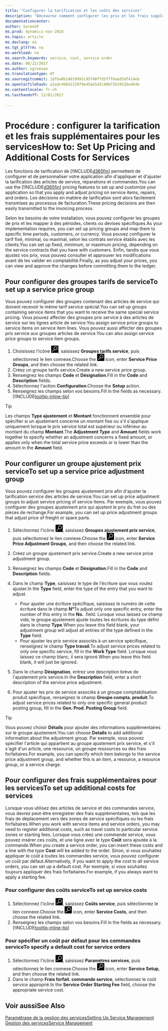 ```yaml
---
title: "Configurer la tarification et les coûts des services"
description: "Découvrez comment configurer les prix et les frais supplémentaires des services."
documentationcenter: 
author: SorenGP
ms.prod: dynamics-nav-2018
ms.topic: article
ms.devlang: na
ms.tgt_pltfrm: na
ms.workload: na
ms.search.keywords: service, cost, service order
ms.date: 08/22/2017
ms.author: sgroespe
ms.translationtype: HT
ms.sourcegitcommit: 1dfba8b14019991c95f40ffd5f7fbaed5df414eb
ms.openlocfilehash: a1adc468d1228f9ed5de5d3c90b72b3451be464b
ms.contentlocale: fr-ch
ms.lasthandoff: 12/01/2017

---
```


# <a name="how-to-set-up-pricing-and-additional-costs-for-services"></a><span data-ttu-id="4790f-103">Procédure : configurer la tarification et les frais supplémentaires pour les services</span><span class="sxs-lookup"><span data-stu-id="4790f-103">How to: Set Up Pricing and Additional Costs for Services</span></span>
<span data-ttu-id="4790f-104">Les fonctions de tarification de [!INCLUDE[d365fin](includes/d365fin_md.md)] permettent de configurer et de personnaliser votre application afin d'appliquer et d'ajuster la tarification des articles de service, réparations et commandes.</span><span class="sxs-lookup"><span data-stu-id="4790f-104">You can use the [!INCLUDE[d365fin](includes/d365fin_md.md)] pricing features to set up and customize your application so that you apply and adjust pricing on service items, repairs, and orders.</span></span> <span data-ttu-id="4790f-105">Les décisions en matière de tarification sont alors facilement transmises au processus de facturation.</span><span class="sxs-lookup"><span data-stu-id="4790f-105">These pricing decisions are then easily transmitted to the invoicing process.</span></span>  
  
<span data-ttu-id="4790f-106">Selon les besoins de votre installation, vous pouvez configurer les groupes de prix et les mapper à des périodes, clients ou devises spécifiques.</span><span class="sxs-lookup"><span data-stu-id="4790f-106">As your implementation requires, you can set up pricing groups and map them to specific time periods, customers, or currency.</span></span> <span data-ttu-id="4790f-107">Vous pouvez configurer le tarif fixé, minimal, ou maximal, selon les contrats service établis avec les clients.</span><span class="sxs-lookup"><span data-stu-id="4790f-107">You can set up fixed, minimum, or maximum pricing, depending on the service contracts that you have with customers.</span></span> <span data-ttu-id="4790f-108">Enfin, tandis que vous ajustez vos prix, vous pouvez consulter et approuver les modifications avant de les valider en comptabilité.</span><span class="sxs-lookup"><span data-stu-id="4790f-108">Finally, as you adjust your prices, you can view and approve the changes before committing them to the ledger.</span></span>  

## <a name="to-set-up-a-service-price-group"></a><span data-ttu-id="4790f-109">Pour configurer des groupes tarifs de service</span><span class="sxs-lookup"><span data-stu-id="4790f-109">To set up a service price group</span></span>
<span data-ttu-id="4790f-110">Vous pouvez configurer des groupes contenant des articles de service qui doivent recevoir le même tarif service spécial.</span><span class="sxs-lookup"><span data-stu-id="4790f-110">You can set up groups containing service items that you want to receive the same special service pricing.</span></span> <span data-ttu-id="4790f-111">Vous pouvez affecter des groupes prix service à des articles de service sur les lignes article de service.</span><span class="sxs-lookup"><span data-stu-id="4790f-111">You assign service price groups to service items on service item lines.</span></span> <span data-ttu-id="4790f-112">Vous pouvez aussi affecter des groupes prix service aux groupes articles de service.</span><span class="sxs-lookup"><span data-stu-id="4790f-112">You can also assign service price groups to service item groups.</span></span>  

1. <span data-ttu-id="4790f-113">Choisissez l'icône ![Page ou état pour la recherche](media/ui-search/search_small.png "Page ou état pour la recherche"), saisissez **Groupes tarifs service**, puis sélectionnez le lien connexe.</span><span class="sxs-lookup"><span data-stu-id="4790f-113">Choose the ![Search for Page or Report](media/ui-search/search_small.png "Search for Page or Report icon") icon, enter **Service Price Groups**, and then choose the related link.</span></span>  
2. <span data-ttu-id="4790f-114">Créez un groupe tarifs service.</span><span class="sxs-lookup"><span data-stu-id="4790f-114">Create a new service price group.</span></span>  
3. <span data-ttu-id="4790f-115">Renseignez les champs **Code** et **Désignation**.</span><span class="sxs-lookup"><span data-stu-id="4790f-115">Fill in the **Code** and **Description** fields.</span></span>  
4. <span data-ttu-id="4790f-116">Sélectionnez l'action **Configuration**.</span><span class="sxs-lookup"><span data-stu-id="4790f-116">Choose the **Setup** action.</span></span>  
2. <span data-ttu-id="4790f-117">Renseignez les champs selon vos besoins.</span><span class="sxs-lookup"><span data-stu-id="4790f-117">Fill in the fields as necessary.</span></span> [!INCLUDE[tooltip-inline-tip](includes/tooltip-inline-tip_md.md)]  

 > [!Tip]
 > <span data-ttu-id="4790f-118">Les champs **Type ajustement** et **Montant** fonctionnent ensemble pour spécifier si un ajustement concerne un montant fixe ou s'il s'applique uniquement lorsque le prix service total est supérieur ou inférieur au montant du champ **Montant**.</span><span class="sxs-lookup"><span data-stu-id="4790f-118">The **Adjustment Type** and **Amount** fields work together to specify whether an adjustment concerns a fixed amount, or applies only when the total service price exceeds or is lower than the amount in the **Amount** field.</span></span>  

## <a name="to-set-up-a-service-price-adjustment-group"></a><span data-ttu-id="4790f-119">Pour configurer un groupe ajustement prix service</span><span class="sxs-lookup"><span data-stu-id="4790f-119">To set up a service price adjustment group</span></span>  
<span data-ttu-id="4790f-120">Vous pouvez configurer les groupes ajustement prix afin d'ajuster la tarification service des articles de service.</span><span class="sxs-lookup"><span data-stu-id="4790f-120">You can set up price adjustment groups to adjust service pricing of service items.</span></span> <span data-ttu-id="4790f-121">Par exemple, vous pouvez configurer des groupes ajustement prix qui ajustent le prix du fret ou des pièces de rechange.</span><span class="sxs-lookup"><span data-stu-id="4790f-121">For example, you can set up price adjustment groups that adjust price of freight or spare parts.</span></span>  
  
1. <span data-ttu-id="4790f-122">Sélectionnez l'icône ![Page ou état pour la recherche](media/ui-search/search_small.png "Page ou état pour la recherche"), saisissez **Groupes ajustement prix service**, puis sélectionnez le lien connexe.</span><span class="sxs-lookup"><span data-stu-id="4790f-122">Choose the ![Search for Page or Report](media/ui-search/search_small.png "Search for Page or Report icon") icon, enter **Service Price Adjustment Groups**, and then choose the related link.</span></span>  
2. <span data-ttu-id="4790f-123">Créez un groupe ajustement prix service.</span><span class="sxs-lookup"><span data-stu-id="4790f-123">Create a new service price adjustment group.</span></span>  
3. <span data-ttu-id="4790f-124">Renseignez les champs **Code** et **Désignation**.</span><span class="sxs-lookup"><span data-stu-id="4790f-124">Fill in the **Code** and **Description** fields.</span></span>  
4. <span data-ttu-id="4790f-125">Dans le champ **Type**, saisissez le type de l'écriture que vous voulez ajuster.</span><span class="sxs-lookup"><span data-stu-id="4790f-125">In the **Type** field, enter the type of the entry that you want to adjust.</span></span>  
  
    * <span data-ttu-id="4790f-126">Pour ajuster une écriture spécifique, saisissez le numéro de cette écriture dans le champ **N°**</span><span class="sxs-lookup"><span data-stu-id="4790f-126">To adjust only one specific entry, enter the number of this entry in the **No.**</span></span> <span data-ttu-id="4790f-127">.</span><span class="sxs-lookup"><span data-stu-id="4790f-127">field.</span></span> <span data-ttu-id="4790f-128">Lorsque vous laissez ce champ vide, le groupe ajustement ajuste toutes les écritures du type défini dans le champ **Type**.</span><span class="sxs-lookup"><span data-stu-id="4790f-128">When you leave this field blank, your adjustment group will adjust all entries of the type defined in the **Type** field.</span></span>  
    * <span data-ttu-id="4790f-129">Pour ajuster les prix service associés à un service spécifique, renseignez le champ **Type travail**.</span><span class="sxs-lookup"><span data-stu-id="4790f-129">To adjust service prices related to only one specific service, fill in the **Work Type** field.</span></span> <span data-ttu-id="4790f-130">Lorsque vous laissez ce champ blanc, il sera ignoré.</span><span class="sxs-lookup"><span data-stu-id="4790f-130">When you leave this field blank, it will just be ignored.</span></span>  
  
5. <span data-ttu-id="4790f-131">Dans le champ **Désignation**, entrez une description brève de l'ajustement prix service.</span><span class="sxs-lookup"><span data-stu-id="4790f-131">In the **Description** field, enter a short description of the service price adjustment.</span></span>  
6. <span data-ttu-id="4790f-132">Pour ajuster les prix de service associés à un groupe comptabilisation produit spécifique, renseignez le champ **Groupe compta. produit**.</span><span class="sxs-lookup"><span data-stu-id="4790f-132">To adjust service prices related to only one specific general product posting group, fill in the **Gen. Prod. Posting Group** field.</span></span>

> [!Tip]
> <span data-ttu-id="4790f-133">Vous pouvez choisir **Détails** pour ajouter des informations supplémentaires sur le groupe ajustement.</span><span class="sxs-lookup"><span data-stu-id="4790f-133">You can choose **Details** to add additional information about the adjustment group.</span></span> <span data-ttu-id="4790f-134">Par exemple, vous pouvez spécifier l'article qui appartient au groupe ajustement prix service, et s'il s'agit d'un article, une ressource, un groupe ressources ou des frais forfaitaires.</span><span class="sxs-lookup"><span data-stu-id="4790f-134">For example, you can specify which item belongs to the service price adjustment group, and whether this is an item, a resource, a resource group, or a service charge.</span></span>  

## <a name="to-set-up-additional-costs-for-services"></a><span data-ttu-id="4790f-135">Pour configurer des frais supplémentaires pour les services</span><span class="sxs-lookup"><span data-stu-id="4790f-135">To set up additional costs for services</span></span>
<span data-ttu-id="4790f-136">Lorsque vous utilisez des articles de service et des commandes service, vous devrez peut-être enregistrer des frais supplémentaires, tels que les frais de déplacement vers des zones de service spécifiques ou les frais forfaitaires.</span><span class="sxs-lookup"><span data-stu-id="4790f-136">When you work with service items and service orders, you may need to register additional costs, such as travel costs to particular service zones or starting fees.</span></span> <span data-ttu-id="4790f-137">Lorsque vous créez une commande service, vous pouvez insérer ces coûts, et une ligne avec le type **Coût** sera ajoutée à la commande.</span><span class="sxs-lookup"><span data-stu-id="4790f-137">When you create a service order, you can insert these costs and a line with the type **Cost** will be added to the order.</span></span> <span data-ttu-id="4790f-138">Sinon, si vous souhaitez appliquer le coût à toutes les commandes service, vous pouvez configurer un coût par défaut.</span><span class="sxs-lookup"><span data-stu-id="4790f-138">Alternatively, if you want to apply the cost to all service orders, you can set up a default cost.</span></span> <span data-ttu-id="4790f-139">Par exemple, si vous souhaitez toujours appliquer des frais forfaitaires.</span><span class="sxs-lookup"><span data-stu-id="4790f-139">For example, if you always want to apply a starting fee.</span></span>
  
### <a name="to-set-up-service-costs"></a><span data-ttu-id="4790f-140">Pour configurer des coûts service</span><span class="sxs-lookup"><span data-stu-id="4790f-140">To set up service costs</span></span>
1. <span data-ttu-id="4790f-141">Sélectionnez l'icône ![Page ou état pour la recherche](media/ui-search/search_small.png "Page ou état pour la recherche"), saisissez **Coûts service**, puis sélectionnez le lien connexe.</span><span class="sxs-lookup"><span data-stu-id="4790f-141">Choose the ![Search for Page or Report](media/ui-search/search_small.png "Search for Page or Report icon") icon, enter **Service Costs**, and then choose the related link.</span></span> 
2. <span data-ttu-id="4790f-142">Renseignez les champs selon vos besoins.</span><span class="sxs-lookup"><span data-stu-id="4790f-142">Fill in the fields as necessary.</span></span> [!INCLUDE[tooltip-inline-tip](includes/tooltip-inline-tip_md.md)]  

### <a name="to-specify-a-default-cost-for-service-orders"></a><span data-ttu-id="4790f-143">Pour spécifier un coût par défaut pour les commandes service</span><span class="sxs-lookup"><span data-stu-id="4790f-143">To specify a default cost for service orders</span></span>
1. <span data-ttu-id="4790f-144">Sélectionnez l'icône ![Page ou état pour la recherche](media/ui-search/search_small.png "Page ou état pour la recherche"), saisissez **Paramètres services**, puis sélectionnez le lien connexe.</span><span class="sxs-lookup"><span data-stu-id="4790f-144">Choose the ![Search for Page or Report](media/ui-search/search_small.png "Search for Page or Report icon") icon, enter **Service Setup**, and then choose the related link.</span></span> 
2. <span data-ttu-id="4790f-145">Dans le champ **Frais forfait. commande service**, sélectionnez le coût service approprié.</span><span class="sxs-lookup"><span data-stu-id="4790f-145">In the **Service Order Starting Fee** field, choose the appropriate service cost.</span></span>

## <a name="see-also"></a><span data-ttu-id="4790f-146">Voir aussi</span><span class="sxs-lookup"><span data-stu-id="4790f-146">See Also</span></span>
[<span data-ttu-id="4790f-147">Paramétrage de la gestion des services</span><span class="sxs-lookup"><span data-stu-id="4790f-147">Setting Up Service Management</span></span>](service-setup-service.md)  
[<span data-ttu-id="4790f-148">Gestion des services</span><span class="sxs-lookup"><span data-stu-id="4790f-148">Service Management</span></span>](service-service.md)  

